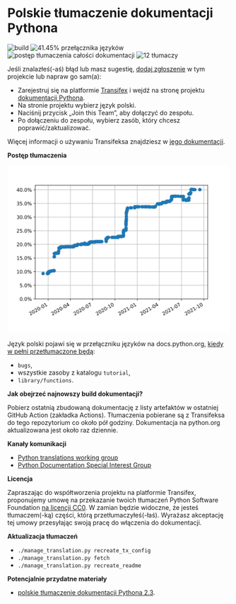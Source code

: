Polskie tłumaczenie dokumentacji Pythona
========================================
![build](https://github.com/python/python-docs-pl/workflows/.github/workflows/update-and-build.yml/badge.svg)
![41.45% przełącznika języków](https://img.shields.io/badge/przełącznik_języków-41.45%25-0.svg)
![postęp tłumaczenia całości dokumentacji](https://img.shields.io/badge/dynamic/json.svg?label=całość&query=$.pl&url=http://gce.zhsj.me/python/newest)
![12 tłumaczy](https://img.shields.io/badge/tłumaczy-12-0.svg)

Jeśli znalazłeś(-aś) błąd lub masz sugestię,
[dodaj zgłoszenie](https://github.com/python/python-docs-pl/issues) w tym projekcie lub
napraw go sam(a):

* Zarejestruj się na platformie [Transifex](https://www.transifex.com/) i wejdź na stronę
projektu [dokumentacji Pythona](https://www.transifex.com/python-doc/python-newest/).
* Na stronie projektu wybierz język polski.
* Naciśnij przycisk „Join this Team”, aby dołączyć do zespołu.
* Po dołączeniu do zespołu, wybierz zasób, który chcesz poprawić/zaktualizować.

Więcej informacji o używaniu Transifeksa znajdziesz w
[jego dokumentacji](https://docs.transifex.com/getting-started-1/translators).

**Postęp tłumaczenia**

![postęp tłumaczenia do przełącznika języków](language-switcher-progress.svg)

Język polski pojawi się w przełączniku języków na docs.python.org, 
[kiedy w pełni przetłumaczone będą](https://www.python.org/dev/peps/pep-0545/#add-translation-to-the-language-switcher):
* `bugs`,
* wszystkie zasoby z katalogu `tutorial`,
* `library/functions`.

**Jak obejrzeć najnowszy build dokumentacji?**

Pobierz ostatnią zbudowaną dokumentację z listy artefaktów w ostatniej GitHub Action (zakładka Actions). 
Tłumaczenia pobierane są z Transifeksa do tego repozytorium co około pół godziny.
Dokumentacja na python.org aktualizowana jest około raz dziennie.

**Kanały komunikacji**

* [Python translations working group](https://mail.python.org/mailman3/lists/translation.python.org/)
* [Python Documentation Special Interest Group](https://www.python.org/community/sigs/current/doc-sig/)

**Licencja**

Zapraszając do współtworzenia projektu na platformie Transifex, proponujemy umowę na
przekazanie twoich tłumaczeń Python Software Foundation
[na licencji CC0](https://creativecommons.org/publicdomain/zero/1.0/deed.pl).
W zamian będzie widoczne, że jesteś tłumaczem(-ką) części, którą przetłumaczyłeś(-łaś).
Wyrażasz akceptację tej umowy przesyłając swoją pracę do włączenia do dokumentacji.

**Aktualizacja tłumaczeń**
* `./manage_translation.py recreate_tx_config`
* `./manage_translation.py fetch`
* `./manage_translation.py recreate_readme`

**Potencjalnie przydatne materiały**
* [polskie tłumaczenie dokumentacji Pythona 2.3](https://pl.python.org/docs/).
